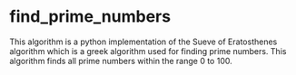 # find_prime_numbers
This algorithm is a python implementation of the Sueve of Eratosthenes algorithm which is a greek algorithm used for finding prime numbers. This algorithm finds all prime numbers within the range 0 to 100. 
